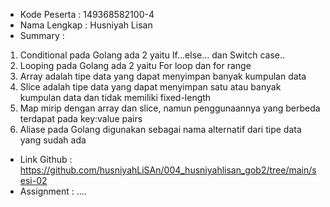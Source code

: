 - Kode Peserta : 149368582100-4
- Nama Lengkap : Husniyah Lisan
- Summary      :
1. Conditional pada Golang ada 2 yaitu If...else... dan Switch case..
2. Looping pada Golang ada 2 yaitu For loop dan for range
3. Array adalah tipe data yang dapat menyimpan banyak kumpulan data
4. Slice adalah tipe data yang dapat menyimpan satu atau banyak kumpulan data dan tidak memiliki fixed-length
5. Map mirip dengan array dan slice, namun penggunaannya yang berbeda terdapat pada key:value pairs
6. Aliase pada Golang digunakan sebagai nama alternatif dari tipe data yang sudah ada

- Link Github  : https://github.com/husniyahLiSAn/004_husniyahlisan_gob2/tree/main/sesi-02
- Assignment   : ....
